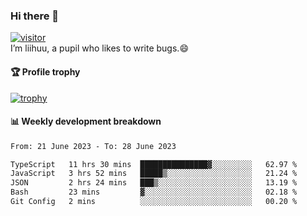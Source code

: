 ### Hi there 👋
[![visitor](https://visitor-badge.glitch.me/badge?page_id=liihuu&right_color=blue)](https://github.com/liihuu)<br>
I’m liihuu, a pupil who likes to write bugs.😄


#### 🏆 Profile trophy
[![trophy](https://github-profile-trophy.vercel.app?username=liihuu&margin-w=16&margin-h=16&rank=-C,-B)](https://github.com/liihuu)


#### 📊 Weekly development breakdown
<!--START_SECTION:waka-->

```txt
From: 21 June 2023 - To: 28 June 2023

TypeScript   11 hrs 30 mins  ███████████████▓░░░░░░░░░   62.97 %
JavaScript   3 hrs 52 mins   █████▒░░░░░░░░░░░░░░░░░░░   21.24 %
JSON         2 hrs 24 mins   ███▒░░░░░░░░░░░░░░░░░░░░░   13.19 %
Bash         23 mins         ▓░░░░░░░░░░░░░░░░░░░░░░░░   02.18 %
Git Config   2 mins          ░░░░░░░░░░░░░░░░░░░░░░░░░   00.20 %
```

<!--END_SECTION:waka-->

<!--
**liihuu/liihuu** is a ✨ _special_ ✨ repository because its `README.md` (this file) appears on your GitHub profile.

Here are some ideas to get you started:

- 🔭 I’m currently working on ...
- 🌱 I’m currently learning ...
- 👯 I’m looking to collaborate on ...
- 🤔 I’m looking for help with ...
- 💬 Ask me about ...
- 📫 How to reach me: ...
- 😄 Pronouns: ...
- ⚡ Fun fact: ...
-->
